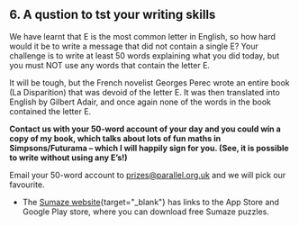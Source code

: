 

## 6. A qustion to tst your writing skills

We have learnt that E is the most common letter in English, so how hard would it be to write a message that did not contain a single E? Your challenge is to write at least 50 words explaining what you did today, but you must NOT use any words that contain the letter E.

It will be tough, but the French novelist Georges Perec wrote an entire book (La Disparition) that was devoid of the letter E. It was then translated into English by Gilbert Adair, and once again none of the words in the book contained the letter E.

__Contact us with your 50-word account of your day and you could win a copy of my book, which talks about lots of fun maths in Simpsons/Futurama – which I will happily sign for you. (See, it is possible to write without using any E’s!)__

Email your 50-word account to [prizes@parallel.org.uk](mailto:prizes@parallel.org.uk) and we will pick our favourite.




* The [Sumaze website](http://mei.org.uk/sumaze){target="_blank"} has links to the App Store and Google Play store, where you can download free Sumaze puzzles.
